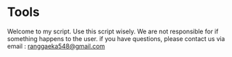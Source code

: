 # Tools
Welcome to my script. Use this script wisely. We are not responsible for if something happens to the user. if you have questions, please contact us via email : ranggaeka548@gmail.com
